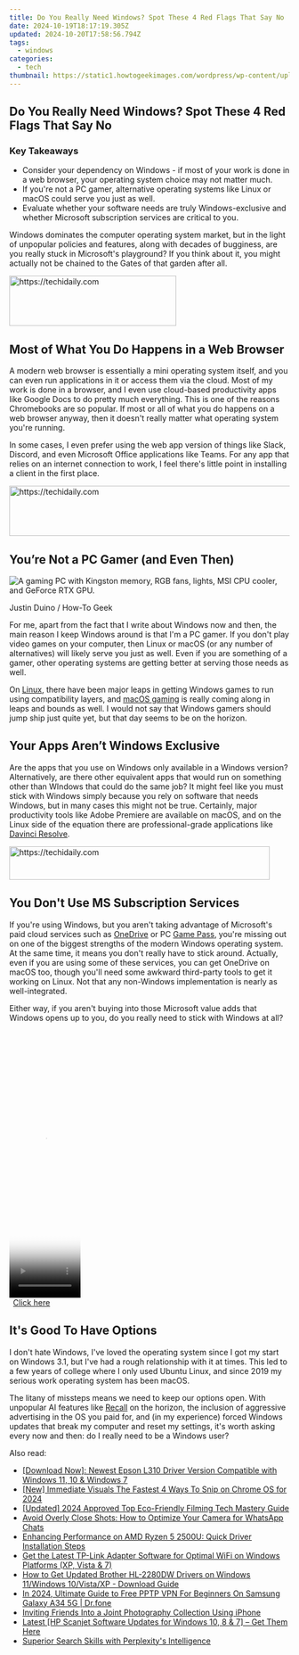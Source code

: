 ```yaml
---
title: Do You Really Need Windows? Spot These 4 Red Flags That Say No
date: 2024-10-19T18:17:19.305Z
updated: 2024-10-20T17:58:56.794Z
tags:
  - windows
categories:
  - tech
thumbnail: https://static1.howtogeekimages.com/wordpress/wp-content/uploads/2024/06/a-windows-11-on-the-left-and-linux-and-mac-on-the-right.jpg
---
```


## Do You Really Need Windows? Spot These 4 Red Flags That Say No

### Key Takeaways

* Consider your dependency on Windows - if most of your work is done in a web browser, your operating system choice may not matter much.
* If you're not a PC gamer, alternative operating systems like Linux or macOS could serve you just as well.
* Evaluate whether your software needs are truly Windows-exclusive and whether Microsoft subscription services are critical to you.

 Windows dominates the computer operating system market, but in the light of unpopular policies and features, along with decades of bugginess, are you really stuck in Microsoft's playground? If you think about it, you might actually not be chained to the Gates of that garden after all.

<!-- affiliate ads begin -->
<a href="https://aligracehair.sjv.io/c/5597632/1902273/19272" target="_top" id="1902273">
  <img src="//a.impactradius-go.com/display-ad/19272-1902273" border="0" alt="https://techidaily.com" width="300" height="90"/>
</a>
<img height="0" width="0" src="https://aligracehair.sjv.io/i/5597632/1902273/19272" style="position:absolute;visibility:hidden;" border="0" />
<!-- affiliate ads end -->

##  Most of What You Do Happens in a Web Browser

 A modern web browser is essentially a mini operating system itself, and you can even run applications in it or access them via the cloud. Most of my work is done in a browser, and I even use cloud-based productivity apps like Google Docs to do pretty much everything. This is one of the reasons Chromebooks are so popular. If most or all of what you do happens on a web browser anyway, then it doesn't really matter what operating system you're running.

 In some cases, I even prefer using the web app version of things like Slack, Discord, and even Microsoft Office applications like Teams. For any app that relies on an internet connection to work, I feel there's little point in installing a client in the first place.

<!-- affiliate ads begin -->
<a href="https://appsumo.8odi.net/c/5597632/2100542/7443" target="_top" id="2100542">
  <img src="//a.impactradius-go.com/display-ad/7443-2100542" border="0" alt="https://techidaily.com" width="728" height="90"/>
</a>
<img height="0" width="0" src="https://appsumo.8odi.net/i/5597632/2100542/7443" style="position:absolute;visibility:hidden;" border="0" />
<!-- affiliate ads end -->

##  You’re Not a PC Gamer (and Even Then)

![A gaming PC with Kingston memory, RGB fans, lights, MSI CPU cooler, and GeForce RTX GPU.](https://static1.howtogeekimages.com/wordpress/wp-content/uploads/2024/05/52647613799_89e2459914_o.jpg) 

Justin Duino / How-To Geek

 For me, apart from the fact that I write about Windows now and then, the main reason I keep Windows around is that I'm a PC gamer. If you don't play video games on your computer, then Linux or macOS (or any number of alternatives) will likely serve you just as well. Even if you are something of a gamer, other operating systems are getting better at serving those needs as well.

 On [Linux](https://fox-helps.techidaily.com/best-asmr-microphones-with-amazing-performance-and-affordable-price-for-2024/), there have been major leaps in getting Windows games to run using compatibility layers, and [macOS gaming](https://fox-helps.techidaily.com/best-asmr-microphones-with-amazing-performance-and-affordable-price-for-2024/) is really coming along in leaps and bounds as well. I would not say that Windows gamers should jump ship just quite yet, but that day seems to be on the horizon.

##  Your Apps Aren’t Windows Exclusive

 Are the apps that you use on Windows only available in a Windows version? Alternatively, are there other equivalent apps that would run on something other than WIndows that could do the same job? It might feel like you must stick with Windows simply because you rely on software that needs Windows, but in many cases this might not be true. Certainly, major productivity tools like Adobe Premiere are available on macOS, and on the Linux side of the equation there are professional-grade applications like [Davinci Resolve](https://www.blackmagicdesign.com/uk/products/davinciresolve).

<!-- affiliate ads begin -->
<a href="https://bluettius.sjv.io/c/5597632/2139110/17108" target="_top" id="2139110">
  <img src="//a.impactradius-go.com/display-ad/17108-2139110" border="0" alt="https://techidaily.com" width="468" height="60"/>
</a>
<img height="0" width="0" src="https://bluettius.sjv.io/i/5597632/2139110/17108" style="position:absolute;visibility:hidden;" border="0" />
<!-- affiliate ads end -->

##  You Don't Use MS Subscription Services

 If you're using Windows, but you aren't taking advantage of Microsoft's paid cloud services such as [OneDrive](https://youtube-lab.techidaily.com/024-approved-expand-your-knowledge-elite-15-sci-yt-channels-list/) or PC [Game Pass](https://fox-info.techidaily.com/2024-approved-4-solutions-for-iphone-hdr-video-washed-out-in-premiere-pro/), you're missing out on one of the biggest strengths of the modern Windows operating system. At the same time, it means you don't really have to stick around. Actually, even if you are using some of these services, you can get OneDrive on macOS too, though you'll need some awkward third-party tools to get it working on Linux. Not that any non-Windows implementation is nearly as well-integrated.

 Either way, if you aren't buying into those Microsoft value adds that Windows opens up to you, do you really need to stick with Windows at all?

<!-- affiliate ads begin -->
<span id="1975658">
					<video width="128" height="480" style="cursor:pointer"
           poster="//a.impactradius-go.com/display-clicktoplayimage/1975658.png"
           onclick="if(!this.playClicked){this.play();this.setAttribute('controls',true);this.playClicked=true;}">
	   <source src="//a.impactradius-go.com/display-ad/22993-1975658">
	   <img src="//a.impactradius-go.com/display-clicktoplayimage/1975658.png" style="border: none; height: 100%; width: 100%; object-fit: contain">
	</video>
	<div style="width:80px;text-align:center"><a href="javascript:window.open(decodeURIComponent('https%3A%2F%2Fhomestyler.sjv.io%2Fc%2F5597632%2F1975658%2F22993'), '_blank');void(0);">Click here</a></div>
</span>
<img height="0" width="0" src="https://imp.pxf.io/i/5597632/1975658/22993" style="position:absolute;visibility:hidden;" border="0" />
<!-- affiliate ads end -->

##  It's Good To Have Options

 I don't hate Windows, I've loved the operating system since I got my start on Windows 3.1, but I've had a rough relationship with it at times. This led to a few years of college where I only used Ubuntu Linux, and since 2019 my serious work operating system has been macOS.

 The litany of missteps means we need to keep our options open. With unpopular AI features like [Recall](https://youtube-stream.techidaily.com/in-2024-the-best-of-yt-a-deep-dive-into-music-dance-clips-23/) on the horizon, the inclusion of aggressive advertising in the OS you paid for, and (in my experience) forced Windows updates that break my computer and reset my settings, it's worth asking every now and then: do I really need to be a Windows user?

<ins class="adsbygoogle"
     style="display:block"
     data-ad-format="autorelaxed"
     data-ad-client="ca-pub-7571918770474297"
     data-ad-slot="1223367746"></ins>

<ins class="adsbygoogle"
     style="display:block"
     data-ad-client="ca-pub-7571918770474297"
     data-ad-slot="8358498916"
     data-ad-format="auto"
     data-full-width-responsive="true"></ins>

<span class="atpl-alsoreadstyle">Also read:</span>
<div><ul>
<li><a href="https://win-dash.techidaily.com/download-now-newest-epson-l310-driver-version-compatible-with-windows-11-10-and-windows-7/"><u>[Download Now]: Newest Epson L310 Driver Version Compatible with Windows 11, 10 & Windows 7</u></a></li>
<li><a href="https://screen-mirroring-recording.techidaily.com/new-immediate-visuals-the-fastest-4-ways-to-snip-on-chrome-os-for-2024/"><u>[New] Immediate Visuals The Fastest 4 Ways To Snip on Chrome OS for 2024</u></a></li>
<li><a href="https://screen-activity-recording.techidaily.com/updated-2024-approved-top-eco-friendly-filming-tech-mastery-guide/"><u>[Updated] 2024 Approved Top Eco-Friendly Filming Tech Mastery Guide</u></a></li>
<li><a href="https://fox-that.techidaily.com/avoid-overly-close-shots-how-to-optimize-your-camera-for-whatsapp-chats/"><u>Avoid Overly Close Shots: How to Optimize Your Camera for WhatsApp Chats</u></a></li>
<li><a href="https://win-dash.techidaily.com/enhancing-performance-on-amd-ryzen-5-2500u-quick-driver-installation-steps/"><u>Enhancing Performance on AMD Ryzen 5 2500U: Quick Driver Installation Steps</u></a></li>
<li><a href="https://win-dash.techidaily.com/get-the-latest-tp-link-adapter-software-for-optimal-wifi-on-windows-platforms-xp-vista-and-7/"><u>Get the Latest TP-Link Adapter Software for Optimal WiFi on Windows Platforms (XP, Vista & 7)</u></a></li>
<li><a href="https://win-dash.techidaily.com/how-to-get-updated-brother-hl-2280dw-drivers-on-windows-11windows-10vistaxp-download-guide/"><u>How to Get Updated Brother HL-2280DW Drivers on Windows 11/Windows 10/Vista/XP - Download Guide</u></a></li>
<li><a href="https://phone-solutions.techidaily.com/in-2024-ultimate-guide-to-free-pptp-vpn-for-beginners-on-samsung-galaxy-a34-5g-drfone-by-drfone-virtual-android/"><u>In 2024, Ultimate Guide to Free PPTP VPN For Beginners On Samsung Galaxy A34 5G | Dr.fone</u></a></li>
<li><a href="https://tech-recovery.techidaily.com/inviting-friends-into-a-joint-photography-collection-using-iphone/"><u>Inviting Friends Into a Joint Photography Collection Using iPhone</u></a></li>
<li><a href="https://win-dash.techidaily.com/latest-hp-scanjet-software-updates-for-windows-10-8-and-7-get-them-here/"><u>Latest [HP Scanjet Software Updates for Windows 10, 8 & 7] – Get Them Here</u></a></li>
<li><a href="https://tech-haven.techidaily.com/superior-search-skills-with-perplexitys-intelligence/"><u>Superior Search Skills with Perplexity's Intelligence</u></a></li>
</ul></div>

